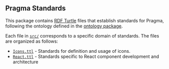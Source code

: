 ## Pragma Standards

This package contains [RDF Turtle](https://www.w3.org/TR/turtle/) files that establish standards for Pragma, following the ontology defined in the [ontology package](../ds-ontology/README.md).

Each file in [`src/`](./src/) corresponds to a specific domain of standards. The files are organized as follows:

- [`Icons.ttl`](./src/Icons.ttl) - Standards for definition and usage of icons.
- [`React.ttl`](./src/React.ttl) - Standards specific to React component development and architecture